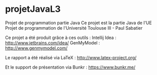 projetJavaL3
============

Projet de programmation partie Java
Ce projet est la partie Java de l'UE Projet de programmation de l'Université Toulouse III - Paul Sabatier

Ce projet a été produit grâce à ces outils :
Intellij Idea : http://www.jetbrains.com/idea/
GenMyModel : http://www.genmymodel.com/

Le rapport a été réalisé via LaTeX : http://www.latex-project.org/

Et le support de présentation via Bunkr : https://www.bunkr.me/
